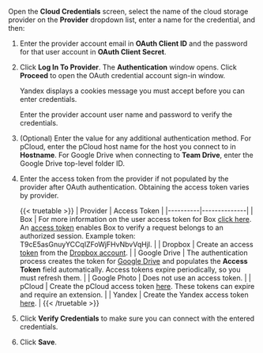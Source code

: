 &NewLine;

Open the **Cloud Credentials** screen, select the name of the cloud storage provider on the **Provider** dropdown list, enter a name for the credential, and then:

1. Enter the provider account email in **OAuth Client ID** and the password for that user account in **OAuth Client Secret**.

2. Click **Log In To Provider**. The **Authentication** window opens. Click **Proceed** to open the OAuth credential account sign-in window.

   Yandex displays a cookies message you must accept before you can enter credentials.

   Enter the provider account user name and password to verify the credentials.

3. (Optional) Enter the value for any additional authentication method. 
   For pCloud, enter the pCloud host name for the host you connect to in **Hostname**. 
   For Google Drive when connecting to **Team Drive**, enter the Google Drive top-level folder ID.

4. Enter the access token from the provider if not populated by the provider after OAuth authentication. Obtaining the access token varies by provider.
   
   {{< truetable >}}
   | Provider | Access Token |
   |----------|--------------|
   | Box | For more information on the user access token for Box [click here](https://developer.box.com/). An [access token](https://developer.box.com/reference/) enables Box to verify a request belongs to an authorized session. Example token: T9cE5asGnuyYCCqIZFoWjFHvNbvVqHjl. |
   | Dropbox | Create an access [token](https://dropbox.tech/developers/generate-an-access-token-for-your-own-account) from the [Dropbox account](https://www.dropbox.com/). |
   | Google Drive | The authentication process creates the token for [Google Drive](https://developers.google.com/drive/api/v3/about-auth) and populates the **Access Token** field automatically. Access tokens expire periodically, so you must refresh them. |
   | Google Photo | Does not use an access token. |
   | pCloud | Create the pCloud access token [here](https://docs.pcloud.com/methods/intro/authentication.html). These tokens can expire and require an extension. |
   | Yandex | Create the Yandex access token [here](https://yandex.com/dev/direct/doc/dg-v4/concepts/auth-token.html). |
   {{< /truetable >}}
   
5. Click **Verify Credentials** to make sure you can connect with the entered credentials.

6. Click **Save**.
